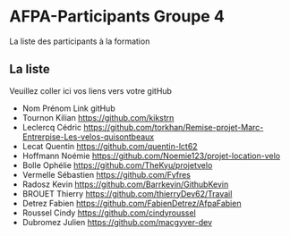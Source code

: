# AFPA-Participants Groupe 4
La liste des participants à la formation


## La liste 
Veuillez coller ici vos liens vers votre gitHub

 - Nom 	        Prénom 	            Link gitHub 
 - Tournon      Kilian              https://github.com/kikstrn
 - Leclercq     Cédric              https://github.com/torkhan/Remise-projet-Marc-Entrerpise-Les-velos-quisontbeaux
 - Lecat        Quentin             https://github.com/quentin-lct62
 - Hoffmann     Noémie              https://github.com/Noemie123/projet-location-velo
 - Bolle        Ophélie             https://github.com/TheKyu/projetvelo
 - Vermelle     Sébastien           https://github.com/Fyfres     
 - Radosz       Kevin               https://github.com/Barrkevin/GithubKevin
 - BROUET       Thierry             https://github.com/thierryDev62/Travail  
 - Detrez	Fabien		                  https://github.com/FabienDetrez/AfpaFabien
- Roussel       Cindy               https://github.com/cindyroussel
- Dubromez  Julien                  https://github.com/macgyver-dev
